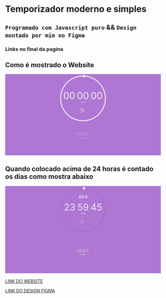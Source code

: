 # Temporizador moderno e simples
## `Programado com Javascript puro` && `Design montado por mim no Figma`
### Links no final da pagina

## Como é mostrado o Website
<img src="./readme/FOTO1.jpg" alt="">

## Quando colocado acima de 24 horas é contado os dias como mostra abaixo

<img src="./readme/FOTO2.jpg" alt="">

[LINK DO WEBSITE](https://rick-png.github.io/simple-timer/)

[LINK DO DESIGN FIGMA](https://www.figma.com/file/986DoaACa3tYrbt3SCTMhw/Simple-Timer?node-id=0%3A1&t=uoXOBD90jl9fZbHf-1)

